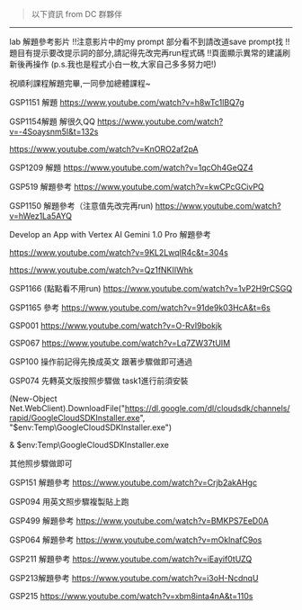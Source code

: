 > 以下資訊 from DC 群夥伴

------



lab 解題參考影片
!!注意影片中的my prompt 部分看不到請改道save prompt找
!!題目有提示要改提示詞的部分,請記得先改完再run程式碼
!!頁面顯示異常的建議刷新後再操作
(p.s.我也是程式小白一枚,大家自己多多努力吧!)

祝順利課程解題完畢,一同參加總體課程~

GSP1151 解題
https://www.youtube.com/watch?v=h8wTc1lBQ7g 

GSP1154解題 解很久QQ
https://www.youtube.com/watch?v=-4Soaysnm5I&t=132s

https://www.youtube.com/watch?v=KnORO2af2pA 

GSP1209 解題
https://www.youtube.com/watch?v=1qcOh4GeQZ4

GSP519 解題參考
https://www.youtube.com/watch?v=kwCPcGCivPQ

GSP1150 解題參考（注意值先改完再run)
https://www.youtube.com/watch?v=hWez1La5AYQ

Develop an App with Vertex AI Gemini 1.0 Pro 解題參考

https://www.youtube.com/watch?v=9KL2LwqIR4c&t=304s

https://www.youtube.com/watch?v=Qz1fNKIIWhk

GSP1166 (點點看不用run)
https://www.youtube.com/watch?v=1vP2H9rCSGQ

GSP1165 參考
https://www.youtube.com/watch?v=91de9k03HcA&t=6s

GSP001
https://www.youtube.com/watch?v=O-RvI9bokjk

GSP067
https://www.youtube.com/watch?v=Lq7ZW37tUIM 

GSP100
操作前記得先換成英文
跟著步驟做即可通過

GSP074
先轉英文版按照步驟做
task1進行前須安裝

(New-Object Net.WebClient).DownloadFile("https://dl.google.com/dl/cloudsdk/channels/rapid/GoogleCloudSDKInstaller.exe", "$env:Temp\GoogleCloudSDKInstaller.exe")

& $env:Temp\GoogleCloudSDKInstaller.exe

其他照步驟做即可

GSP151 解題參考
https://www.youtube.com/watch?v=Crjb2akAHgc

GSP094
用英文照步驟複製貼上跑

GSP499 解題參考
https://www.youtube.com/watch?v=BMKPS7EeD0A

GSP064 解題參考
https://www.youtube.com/watch?v=mOklnafC9os


GSP211 解題參考
https://www.youtube.com/watch?v=iEayif0tUZQ

GSP213解題參考
https://www.youtube.com/watch?v=i3oH-NcdnqU

GSP215
https://www.youtube.com/watch?v=xbm8inta4nA&t=110s
